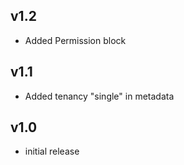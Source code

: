 v1.2
----
- Added Permission block

v1.1
----
- Added tenancy "single" in metadata

v1.0
----
- initial release